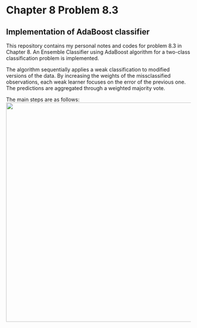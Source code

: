 # Chapter 8 Problem 8.3 
## Implementation of AdaBoost classifier

This repository contains my personal notes and codes for problem 8.3 in Chapter 8. An Ensemble Classifier using AdaBoost algorithm for a two-class classification problem is implemented.

The algorithm sequentially applies a weak classification to modified versions of the data. By increasing the weights of the missclassified observations, each weak learner focuses on the error of the previous one. The predictions are aggregated through a weighted majority vote. 

The main steps are as follows:
<br />
<img src="https://github.com/Hatchin/Machine-Learning-Zhou_Zhihua/blob/master/EnsembleLearning/AdaBoost/adaboost_algo.png" width="600"> <br />



